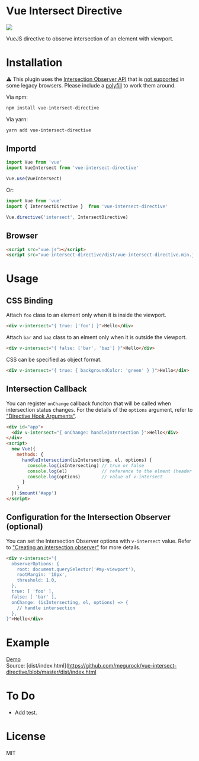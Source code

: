 # Vue Intersect Directive

<a href="https://vuejs.org/"><img src="https://img.shields.io/badge/vue-2.6-brightgreen"/></a>

VueJS directive to observe intersection of an element with viewport.

# Installation

:warning: This plugin uses the [Intersection Observer API](https://developer.mozilla.org/en-US/docs/Web/API/Intersection_Observer_API) that is [not supported](https://caniuse.com/#feat=intersectionobserver) in some legacy browsers. Please include a [polyfill](https://github.com/w3c/IntersectionObserver/tree/master/polyfill) to work them around.


Via npm:

```bash
npm install vue-intersect-directive
```

Via yarn:

```bash
yarn add vue-intersect-directive
```

## Importd

```js
import Vue from 'vue'
import VueIntersect from 'vue-intersect-directive'

Vue.use(VueIntersect)
```

Or: 

```js
import Vue from 'vue'
import { IntersectDirective }  from 'vue-intersect-directive'

Vue.directive('intersect', IntersectDirective)
```

## Browser

```html
<script src="vue.js"></script>
<script src="vue-intersect-directive/dist/vue-intersect-directive.min.js"></script>
```

# Usage

## CSS Binding 

Attach `foo` class to an element only when it is inside the viewport.

```html
<div v-intersect="{ true: ['foo'] }">Hello</div>
```

Attach `bar` and `baz` class to an elment only when it is outside the viewport.

```html
<div v-intersect="{ false: ['bar', 'baz'] }">Hello</div>
```

CSS can be specified as object format.

```html
<div v-intersect="{ true: { backgroundColor: 'green' } }">Hello</div>
```

## Intersection Callback

You can register `onChange` callback funciton that will be called when intersection status changes.
For the details of the `options` argument, refer to ["Directive Hook Arguments"](https://vuejs.org/v2/guide/custom-directive.html#Directive-Hook-Arguments).

```html
<div id="app">
  <div v-intersect="{ onChange: handleIntersection }">Hello</div>
</div>
<script>
  new Vue({
    methods: {
      handleIntersection(isIntersecting, el, options) {
        console.log(isIntersecting) // true or false
        console.log(el)             // reference to the elment (header in this case)
        console.log(options)        // value of v-intersect 
      }
    }
  }).$mount('#app')
</script>
```

## Configuration for the Intersection Observer (optional)

You can set the Intersection Observer options with `v-intersect` value. Refer to ["Creating an intersection observer"](https://developer.mozilla.org/en-US/docs/Web/API/Intersection_Observer_API#Creating_an_intersection_observer) for more details.

```html
<div v-intersect="{ 
  observerOptions: {
    root: document.querySelector('#my-viewport'),
    rootMargin: '10px',
    threshold: 1.0,
  },
  true: [ 'foo' ],
  false: [ 'bar' ],
  onChange: (isIntersecting, el, options) => {
    // handle intersection
  },
}">Hello</div>
```

# Example 

[Demo](https://megurock.github.io/vue-intersect-directive/dist/)  
Source: [dist/index.html](https://github.com/megurock/vue-intersect-directive/blob/master/dist/index.html


# To Do

- Add test.

# License

MIT
